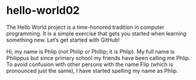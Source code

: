 # hello-world02
The Hello World project is a time-honored tradition in computer programming. It is a simple exercise that gets you started when learning something new. Let’s get started with GitHub!

Hi, my name is Phlip (not Philip or Phillip; it is Phlip). My full name is Philippus but since primary school my friends have been calling me Phlip. To avoid confusion with other persons with the name Flip (which is pronounced just the same), I have started spelling my name as Phlip.
